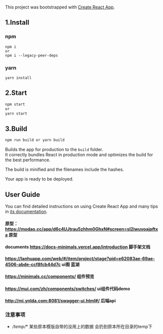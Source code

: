 ﻿This project was bootstrapped with [Create React App](https://github.com/facebook/create-react-app).

## 1.Install

### npm

```
npm i
or
npm i --legacy-peer-deps
```

### yarn

```
yarn install
```

## 2.Start

```sh
npm start
or
yarn start
```

## 3.Build

```sh
npm run build or yarn build
```

Builds the app for production to the `build` folder.<br>
It correctly bundles React in production mode and optimizes the build for the best performance.

The build is minified and the filenames include the hashes.<br>

Your app is ready to be deployed.

## User Guide

You can find detailed instructions on using Create React App and many tips in [its documentation](https://facebook.github.io/create-react-app/).

#### 原型：https://modao.cc/app/d6c4UJtrau5zhhm0GhxN#screen=sl2iwuvoajpftxa  原型
#### documents https://docs-minimals.vercel.app/introduction 脚手架文档
#### https://lanhuapp.com/web/#/item/project/stage?pid=e62083ae-69ae-4506-abde-ccf8fcb44d7c  ui图  蓝湖
#### https://minimals.cc/components/ 组件预览
#### https://mui.com/zh/components/switches/ ui组件代码demo
#### http://mi.ynlda.com:8081/swagger-ui.html#/ 后端api




### 注意事项

+ */temp/** 某些原本模版自带的没用上的数据 会扔到原本所在目录的temp下